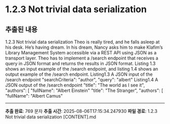 # 1.2.3 Not trivial data serialization

## 추출된 내용

1.2.3 Not trivial data serialization
Theo is really tired, and he falls asleep at his desk. He’s having dream. In his dream, Nancy
asks him to make Klafim’s Library Management System accessible via a REST API using
JSON as a transport layer. Theo has to implement a /search endpoint that receives a
query in JSON format and returns the results in JSON format. Listing 1.3 shows an input
example of the /search endpoint, and listing 1.4 shows an output example of the /search
endpoint.
Listing1.3 A JSON input of the /search endpoint
"searchCriteria": "author",
"query": "albert"
Listing1.4 A JSON output of the /search endpoint
"title": "The world as I see it",
"authors": [
"fullName": "Albert Einstein"
"title": "The Stranger",
"authors": [
"fullName": "Albert Camus"

---

**추출 완료**: 769 문자
**추출 시간**: 2025-08-06T17:15:34.247930
**파일 경로**: 1.2.3 Not trivial data serialization [CONTENT].md
